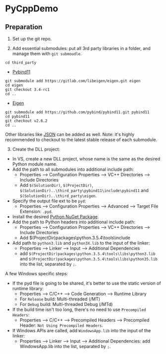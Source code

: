 # PyCppDemo

## Preparation

1. Set up the git repo.

2. Add essential submodules: put all 3rd party libraries in a folder, and manage them with ```git submoudle```.

  ```
  cd third_party
  ```

  * [Pybind11](https://github.com/pybind/pybind11)
  ```
  git submodule add https://gitlab.com/libeigen/eigen.git eigen
  cd eigen
  git checkout 3.4-rc1
  cd ..
  ```

  * [Eigen](https://gitlab.com/libeigen/eigen)
  ```
  git submodule add https://github.com/pybind/pybind11.git pybind11
  cd pybind11
  git checkout v2.6.2
  cd ..
  ```

  Other libraries like [JSON](https://github.com/nlohmann/json) can be added as well. Note: it's highly recommended to checkout to the latest stable release of each submodule.

3. Create the DLL project:

  * In VS, create a new DLL project, whose name is the same as the desired Python module name.
  * Add the path to all submodules into additional include path:
    * Properties --> Configuration Properties --> VC++ Directories --> Include Directories
    * Add  ```$(SolutionDir)```, ```$(ProjectDir)```, ```$(SolutionDir)..\third_party\pybind11\include\pybind11``` and ```$(SolutionDir)..\third_party\eigen```.
  * Specify the output file ext to be ```pyd```:
    * Properties --> Configuration Properties --> Advanced --> Target File Extension: ```.pyd```.
  * Install the desired [Python NuGet Package](https://www.nuget.org/packages/python).
  * Add the path to Python headers into additional include path:
    * Properties --> Configuration Properties --> VC++ Directories --> Include Directories
    * Add $(ProjectDir)packages\python.3.5.4\tools\include
  * Add path to ```python3.lib``` and ```python3X.lib``` to the input of the linker:
    * Properties --> Linker --> Input --> Additional Dependencies
    * add ```$(ProjectDir)packages\python.3.5.4\tools\libs\python3.lib``` and ```$(ProjectDir)packages\python.3.5.4\tools\libs\python35.lib``` into the list, separated by ```;```.

  A few Windows specific steps:

  * If the pyd file is going to be shared, it's better to use the static version of runtime library:
    * Properties --> C/C++ --> Code Generation --> Runtime Library
    * For ```Release``` build: Multi-threaded (/MT)
    * For ```Debug``` build: Multi-threaded Debug (/MTd)
  * If the build time isn't too long, there's no need to use ```Precompiled Headers```:
    * Properties --> C/C++ --> Precompiled Headers --> Precompiled Header: ```Not Using Precompiled Headers```.
  * If Windows APIs are called, add ```WindowsApp.lib``` into the input of the linker:
    * Properties --> Linker --> Input --> Additional Dependencies: add WindowsApp.lib into the list, separated by ```;```.